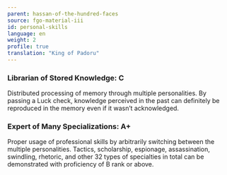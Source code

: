 ```yaml
---
parent: hassan-of-the-hundred-faces
source: fgo-material-iii
id: personal-skills
language: en
weight: 2
profile: true
translation: "King of Padoru"
---
```


### Librarian of Stored Knowledge: C

Distributed processing of memory through multiple personalities.
By passing a Luck check, knowledge perceived in the past can definitely be reproduced in the memory even if it wasn’t acknowledged.

### Expert of Many Specializations: A+

Proper usage of professional skills by arbitrarily switching between the multiple personalities.
Tactics, scholarship, espionage, assassination, swindling, rhetoric, and other 32 types of specialties in total can be demonstrated with proficiency of B rank or above.
